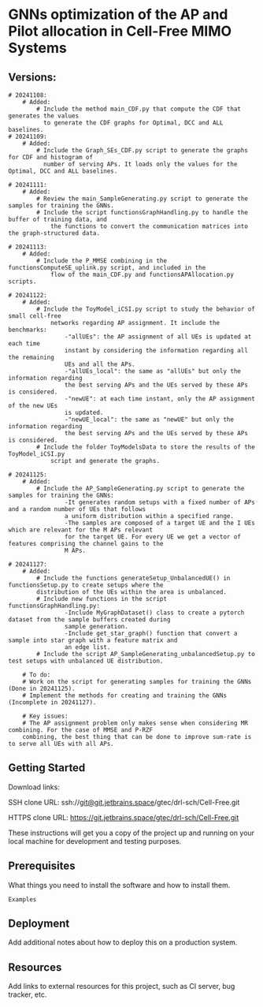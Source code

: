 # GNNs optimization of the AP and Pilot allocation in Cell-Free MIMO Systems

## Versions:
    # 20241108: 
        # Added:
            # Include the method main_CDF.py that compute the CDF that generates the values
              to generate the CDF graphs for Optimal, DCC and ALL baselines.   
    # 20241109: 
        # Added:
            # Include the Graph_SEs_CDF.py script to generate the graphs for CDF and histogram of 
              number of serving APs. It loads only the values for the Optimal, DCC and ALL baselines. 
    
    # 20241111:
        # Added:
            # Review the main_SampleGenerating.py script to generate the samples for training the GNNs.
            # Include the script functionsGraphHandling.py to handle the buffer of training data, and
                the functions to convert the communication matrices into the graph-structured data.

    # 20241113:
        # Added:
            # Include the P_MMSE combining in the functionsComputeSE_uplink.py script, and included in the
                flow of the main_CDF.py and functionsAPAllocation.py scripts.

    # 20241122:
        # Added:
            # Include the ToyModel_iCSI.py script to study the behavior of small cell-free
                networks regarding AP assignment. It include the benchmarks: 
                    -"allUEs": the AP assignment of all UEs is updated at each time
                    instant by considering the information regarding all the remaining 
                    UEs and all the APs.
                    -"allUEs_local": the same as "allUEs" but only the information regarding
                    the best serving APs and the UEs served by these APs is considered.
                    -"newUE": at each time instant, only the AP assignment of the new UEs 
                    is updated.
                    -"newUE_local": the same as "newUE" but only the information regarding
                    the best serving APs and the UEs served by these APs is considered.
            # Include the folder ToyModelsData to store the results of the ToyModel_iCSI.py 
                script and generate the graphs.

    # 20241125:
        # Added:
            # Include the AP_SampleGenerating.py script to generate the samples for training the GNNs: 
                    -It generates random setups with a fixed number of APs and a random number of UEs that follows
                    a uniform distribution within a specified range.
                    -The samples are composed of a target UE and the I UEs which are relevant for the M APs relevant
                    for the target UE. For every UE we get a vector of features comprising the channel gains to the 
                    M APs.

    # 20241127:
        # Added:
            # Include the functions generateSetup_UnbalancedUE() in functionsSetup.py to create setups where the 
            distribution of the UEs within the area is unbalanced.
            # Include new functions in the script functionsGraphHandling.py:
                    -Include MyGraphDataset() class to create a pytorch dataset from the sample buffers created during
                    sample generation.
                    -Include get_star_graph() function that convert a sample into star graph with a feature matrix and 
                    an edge list.
            # Include the script AP_SampleGenerating_unbalancedSetup.py to test setups with unbalanced UE distribution.

        # To do:
        # Work on the script for generating samples for training the GNNs (Done in 20241125).
        # Implement the methods for creating and training the GNNs (Incomplete in 20241127).

        # Key issues:
        # The AP assignment problem only makes sense when considering MR combining. For the case of MMSE and P-RZF 
        combining, the best thing that can be done to improve sum-rate is to serve all UEs with all APs.


 

## Getting Started

Download links:

SSH clone URL: ssh://git@git.jetbrains.space/gtec/drl-sch/Cell-Free.git

HTTPS clone URL: https://git.jetbrains.space/gtec/drl-sch/Cell-Free.git



These instructions will get you a copy of the project up and running on your local machine for development and testing purposes.

## Prerequisites

What things you need to install the software and how to install them.

```
Examples
```

## Deployment

Add additional notes about how to deploy this on a production system.

## Resources

Add links to external resources for this project, such as CI server, bug tracker, etc.
